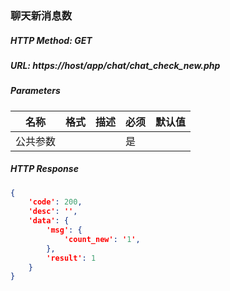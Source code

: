 ### 聊天新消息数

##### HTTP Method: GET
##### URL: https://host/app/chat/chat_check_new.php


#####  Parameters
名称|格式|描述|必须|默认值
---|---|---|---|---
公共参数|||是|


##### HTTP Response
```json
{
	'code': 200,
	'desc': '',
	'data': {
		'msg': {
            'count_new': '1',
        },
		'result': 1
	}
}
```